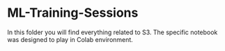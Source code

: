 # ML-Training-Sessions
In this folder you will find everything related to S3. The specific notebook was designed to play in Colab environment. 